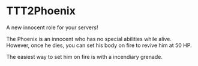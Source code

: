 # TTT2Phoenix
A new innocent role for your servers!

The Phoenix is an innocent who has no special abilities while alive. However, once he dies, you can set his body on fire to revive him at 50 HP.

The easiest way to set him on fire is with a incendiary grenade.
